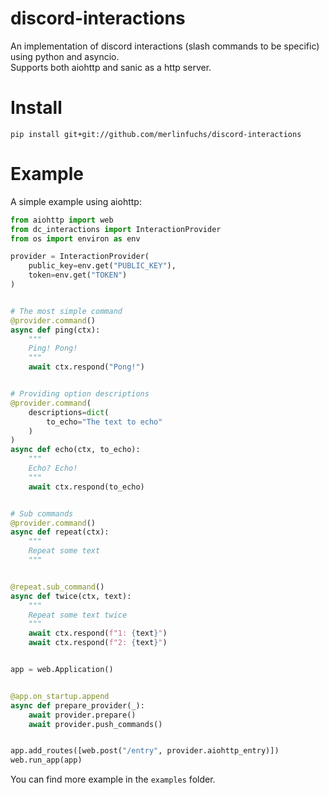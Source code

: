 # discord-interactions

An implementation of discord interactions (slash commands to be specific) using python and asyncio.  
Supports both aiohttp and sanic as a http server.

# Install

```
pip install git+git://github.com/merlinfuchs/discord-interactions
```

# Example

A simple example using aiohttp:

```py
from aiohttp import web
from dc_interactions import InteractionProvider
from os import environ as env

provider = InteractionProvider(
    public_key=env.get("PUBLIC_KEY"),
    token=env.get("TOKEN")
)


# The most simple command
@provider.command()
async def ping(ctx):
    """
    Ping! Pong!
    """
    await ctx.respond("Pong!")


# Providing option descriptions
@provider.command(
    descriptions=dict(
        to_echo="The text to echo"
    )
)
async def echo(ctx, to_echo):
    """
    Echo? Echo!
    """
    await ctx.respond(to_echo)


# Sub commands
@provider.command()
async def repeat(ctx):
    """
    Repeat some text
    """


@repeat.sub_command()
async def twice(ctx, text):
    """
    Repeat some text twice
    """
    await ctx.respond(f"1: {text}")
    await ctx.respond(f"2: {text}")


app = web.Application()


@app.on_startup.append
async def prepare_provider(_):
    await provider.prepare()
    await provider.push_commands()


app.add_routes([web.post("/entry", provider.aiohttp_entry)])
web.run_app(app)
```

You can find more example in the `examples` folder.